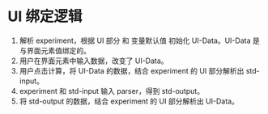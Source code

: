 # UI 绑定逻辑

1. 解析 experiment，根据 UI 部分 和 变量默认值 初始化 UI-Data。UI-Data 是与界面元素值绑定的。
2. 用户在界面元素中输入数据，改变了 UI-Data。
3. 用户点击计算，将 UI-Data 的数据，结合 experiment 的 UI 部分解析出 std-input。
4. experiment 和 std-input 输入 parser，得到 std-output。
5. 将 std-output 的数据，结合 experiment 的 UI 部分解析出 UI-Data。
